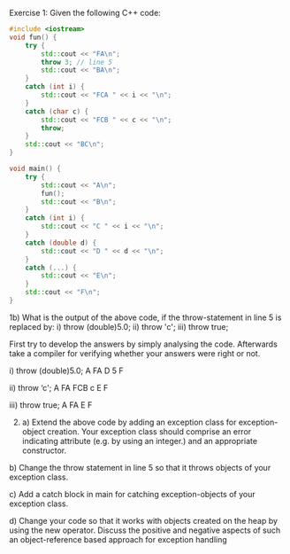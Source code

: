 Exercise 1: Given the following C++ code:

~~~cpp
#include <iostream>
void fun() {
	try {
		std::cout << "FA\n";
		throw 3; // line 5
		std::cout << "BA\n";
	}
	catch (int i) {
		std::cout << "FCA " << i << "\n";
	}
	catch (char c) {
		std::cout << "FCB " << c << "\n";
		throw;
	}
	std::cout << "BC\n";
}

void main() {
	try {
		std::cout << "A\n"; 
		fun();
		std::cout << "B\n"; 
	}
	catch (int i) { 
		std::cout << "C " << i << "\n"; 
	}
	catch (double d) { 
		std::cout << "D " << d << "\n"; 
	}
	catch (...) { 
		std::cout << "E\n";
	}
	std::cout << "F\n";
}
~~~

1b) What is the output of the above code, if the throw-statement in line 5 is replaced by:
i) 	throw (double)5.0;
ii) 	throw 'c';
iii) 	throw true;

First try to develop the answers by simply analysing the code. Afterwards take a compiler for verifying whether your answers were right or not.	

i) throw (double)5.0;
A
FA
D 5
F

ii) 	throw ‘c';
A
FA
FCB c
E
F

iii) 	throw true;
A
FA
E
F

2. a) Extend the above code by adding an exception class for exception-object creation. Your exception class should comprise an error indicating attribute (e.g. by using an integer.) and an appropriate constructor.

b) Change the throw statement in line 5 so that it throws objects of your exception class.

c) Add a catch block in main for catching exception-objects of your exception class.

d) Change your code so that it works with objects created on the heap by using the new operator. Discuss the positive and negative aspects of such an object-reference based approach for exception handling
